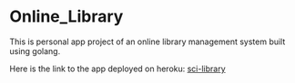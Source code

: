 # Online_Library
This is personal app project of an online library management system built using golang.

Here is the link to the app deployed on heroku: [sci-library](https://stormy-river-99671.herokuapp.com/home) 
